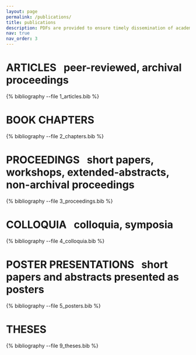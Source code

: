 ```yaml
---
layout: page
permalink: /publications/
title: publications
description: PDFs are provided to ensure timely dissemination of academic work. They can be downloaded for noncommercial, information purposes only, and may not be reposted without permission from the respective copyright holders.
nav: true
nav_order: 3
---
```

<!-- _pages/publications.md -->
<div class="publications">


<h1>ARTICLES
<span class="description"> &nbsp; peer-reviewed, archival proceedings</span></h1>
{% bibliography --file 1_articles.bib %}

<h1>BOOK CHAPTERS </h1>
{% bibliography --file 2_chapters.bib %}

<h1>PROCEEDINGS
<span class="description"> &nbsp; short papers, workshops, extended-abstracts, non-archival proceedings</span></h1>
{% bibliography --file 3_proceedings.bib %}

<h1>COLLOQUIA
<span class="description"> &nbsp; colloquia, symposia</span></h1>
{% bibliography --file 4_colloquia.bib %}

<h1>POSTER PRESENTATIONS
<span class="description"> &nbsp; short papers and abstracts presented as posters</span></h1>
{% bibliography --file 5_posters.bib %}



<h1>THESES</h1>
{% bibliography --file 9_theses.bib %}

</div> <!-- end pubs -->

